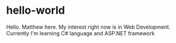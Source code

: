 # hello-world
Hello.
Matthew here.
My interest right now is in Web Development.
Currently I'm learning C# language and ASP.NET framework
